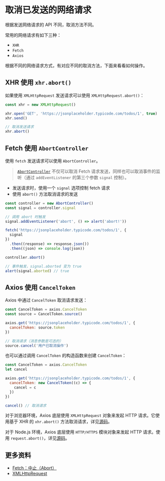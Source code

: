 # 取消已发送的网络请求

根据发送网络请求的 API 不同，取消方法不同。

常用的网络请求有如下三种：

- `XHR`
- `Fetch`
- `Axios`

根据不同的网络请求方式，有对应不同的取消方法，下面来看看如何操作。

## XHR 使用 `xhr.abort()`

如果使用 `XMLHttpRequest` 发送请求可以使用 `XMLHttpRequest.abort()`：

```js
const xhr = new XMLHttpRequest()

xhr.open('GET', 'https://jsonplaceholder.typicode.com/todos/1', true)
xhr.send()

// 取消发送请求
xhr.abort()
```

## Fetch 使用 `AbortController`

使用 `fetch` 发送请求可以使用 `AbortController`。

> [`AbortController`](https://developer.mozilla.org/zh-CN/docs/Web/API/AbortSignal) 不仅可以取消 Fetch 请求发送，同样也可以取消事件的监听（通过 `addEventListener` 的第三个参数 `signal` 控制）。

- 发送请求时，使用一个 `signal` 选项控制 fetch 请求
- 使用 `abort()` 方法取消请求的发送

```js
const controller = new AbortController()
const signal = controller.signal

// 调用 abort 时触发
signal.addEventListener('abort', () => alert('abort!'))

fetch('https://jsonplaceholder.typicode.com/todos/1', {
  signal
})
  .then((response) => response.json())
  .then((json) => console.log(json))

controller.abort()

// 事件触发，signal.aborted 变为 true
alert(signal.aborted) // true
```

## Axios 使用 `CancelToken`

Axios 中通过 `CancelToken` 取消请求发送：

```js
const CancelToken = axios.CancelToken
const source = CancelToken.source()

axios.get('https://jsonplaceholder.typicode.com/todos/1', {
  cancelToken: source.token
})

// 取消请求（消息参数是可选的）
source.cancel('用户已取消操作')
```

也可以通过调用 `CancelToken` 的构造函数来创建 `CancelToken`：

```js
const CancelToken = axios.CancelToken
let cancel

axios.get('https://jsonplaceholder.typicode.com/todos/1', {
  cancelToken: new CancelToken((c) => {
    cancel = c
  })
})

cancel() // 取消请求
```

对于浏览器环境，Axios 底层使用 `XMLHttpRequest` 对象来发起 HTTP 请求。它使用基于 XHR 的 `xhr.abort()` 方法取消请求，详见[源码](https://github.com/axios/axios/blob/v0.21.1/lib/adapters/xhr.js#L165)。

对于 Node.js 环境，Axios 底层使用 `HTTP/HTTPS` 模块对象来发起 HTTP 请求。使用 `request.abort()`，详见[源码](https://github.com/axios/axios/blob/v0.21.1/lib/adapters/http.js#L289)。

## 更多资料

- [Fetch：中止（Abort）](https://zh.javascript.info/fetch-abort)
- [XMLHttpRequest](https://zh.javascript.info/xmlhttprequest)
